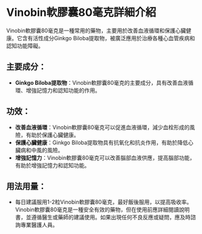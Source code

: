 # Vinobin軟膠囊80毫克詳細介紹
Vinobin軟膠囊80毫克是一種常用的藥物，主要用於改善血液循環和保護心臟健康。它含有活性成分Ginkgo Biloba提取物，被廣泛應用於治療各種心血管疾病和認知功能障礙。
## 主要成分：
- **Ginkgo Biloba提取物**：Vinobin軟膠囊80毫克的主要成分，具有改善血液循環、增強記憶力和認知功能的作用。
## 功效：
- **改善血液循環**：Vinobin軟膠囊80毫克可以促進血液循環，減少血栓形成的風險，有助於保護心臟健康。
- **保護心臟健康**：Ginkgo Biloba提取物具有抗氧化和抗炎作用，有助於降低心臟病和中風的風險。
- **增強記憶力**：Vinobin軟膠囊80毫克可以改善腦部血液供應，提高腦部功能，有助於增強記憶力和認知功能。
## 用法用量：
- 每日建議服用1-2粒Vinobin軟膠囊80毫克，最好飯後服用，以提高吸收率。
Vinobin軟膠囊80毫克是一種安全有效的藥物，但在使用前應詳細閱讀說明書，並遵循醫生或藥師的建議使用。如果出現任何不良反應或疑問，應及時諮詢專業醫護人員。